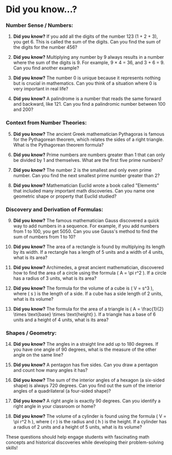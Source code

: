 # Did you know...?

### Number Sense / Numbers:
1. **Did you know?** If you add all the digits of the number 123 (1 + 2 + 3), you get 6. This is called the sum of the digits. Can you find the sum of the digits for the number 456?

2. **Did you know?** Multiplying any number by 9 always results in a number where the sum of the digits is 9. For example, 9 × 4 = 36, and 3 + 6 = 9. Can you find another example?

3. **Did you know?** The number 0 is unique because it represents nothing but is crucial in mathematics. Can you think of a situation where 0 is very important in real life?

4. **Did you know?** A palindrome is a number that reads the same forward and backward, like 121. Can you find a palindromic number between 100 and 200?

### Context from Number Theories:
5. **Did you know?** The ancient Greek mathematician Pythagoras is famous for the Pythagorean theorem, which relates the sides of a right triangle. What is the Pythagorean theorem formula?

6. **Did you know?** Prime numbers are numbers greater than 1 that can only be divided by 1 and themselves. What are the first five prime numbers?

7. **Did you know?** The number 2 is the smallest and only even prime number. Can you find the next smallest prime number greater than 2?

8. **Did you know?** Mathematician Euclid wrote a book called "Elements" that included many important math discoveries. Can you name one geometric shape or property that Euclid studied?

### Discovery and Derivation of Formulas:
9. **Did you know?** The famous mathematician Gauss discovered a quick way to add numbers in a sequence. For example, if you add numbers from 1 to 100, you get 5050. Can you use Gauss's method to find the sum of numbers from 1 to 10?

10. **Did you know?** The area of a rectangle is found by multiplying its length by its width. If a rectangle has a length of 5 units and a width of 4 units, what is its area?

11. **Did you know?** Archimedes, a great ancient mathematician, discovered how to find the area of a circle using the formula \( A = \pi r^2 \). If a circle has a radius of 3 units, what is its area?

12. **Did you know?** The formula for the volume of a cube is \( V = s^3 \), where \( s \) is the length of a side. If a cube has a side length of 2 units, what is its volume?

13. **Did you know?** The formula for the area of a triangle is \( A = \frac{1}{2} \times \text{base} \times \text{height} \). If a triangle has a base of 6 units and a height of 4 units, what is its area?

### Shapes / Geometry:
14. **Did you know?** The angles in a straight line add up to 180 degrees. If you have one angle of 90 degrees, what is the measure of the other angle on the same line?

15. **Did you know?** A pentagon has five sides. Can you draw a pentagon and count how many angles it has?

16. **Did you know?** The sum of the interior angles of a hexagon (a six-sided shape) is always 720 degrees. Can you find out the sum of the interior angles of a quadrilateral (a four-sided shape)?

17. **Did you know?** A right angle is exactly 90 degrees. Can you identify a right angle in your classroom or home?

18. **Did you know?** The volume of a cylinder is found using the formula \( V = \pi r^2 h \), where \( r \) is the radius and \( h \) is the height. If a cylinder has a radius of 2 units and a height of 5 units, what is its volume?

These questions should help engage students with fascinating math concepts and historical discoveries while developing their problem-solving skills!